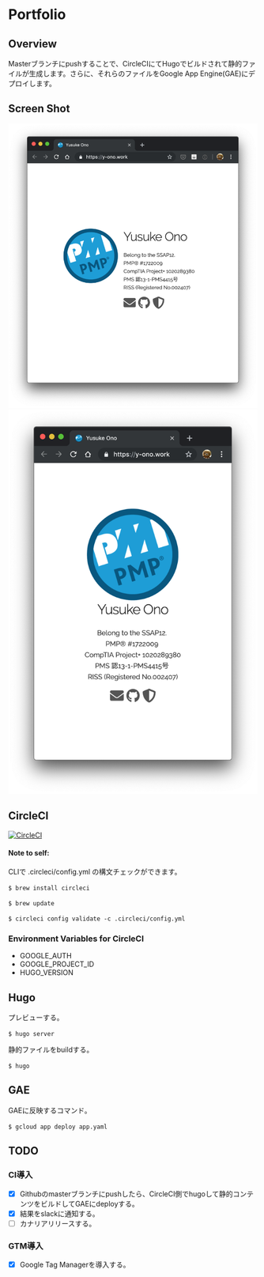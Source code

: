 # Portfolio

## Overview

Masterブランチにpushすることで、CircleCIにてHugoでビルドされて静的ファイルが生成します。さらに、それらのファイルをGoogle App Engine(GAE)にデプロイします。

## Screen Shot

![PC](https://raw.githubusercontent.com/YusukeOno/Portfolio/f2c46ca6b4918d114619d3f2a04beb4e53ab80b7/pc_imge.png "PCサイト")
![SP](https://raw.githubusercontent.com/YusukeOno/Portfolio/f2c46ca6b4918d114619d3f2a04beb4e53ab80b7/sp_image.png "SPサイト")

## CircleCI

[![CircleCI](https://circleci.com/gh/YusukeOno/Portfolio/tree/master.svg?style=svg)](https://circleci.com/gh/YusukeOno/Portfolio/tree/master)

#### Note to self:

CLIで .circleci/config.yml の構文チェックができます。

`$ brew install circleci`

`$ brew update`

`$ circleci config validate -c .circleci/config.yml`

### Environment Variables for CircleCI

- GOOGLE_AUTH
- GOOGLE_PROJECT_ID
- HUGO_VERSION

## Hugo

プレビューする。

`$ hugo server`

静的ファイルをbuildする。

`$ hugo`

## GAE

GAEに反映するコマンド。

`$ gcloud app deploy app.yaml`

## TODO

### CI導入

- [x] Githubのmasterブランチにpushしたら、CircleCI側でhugoして静的コンテンツをビルドしてGAEにdeployする。
- [x] 結果をslackに通知する。
- [ ] カナリアリリースする。

### GTM導入

- [x] Google Tag Managerを導入する。
